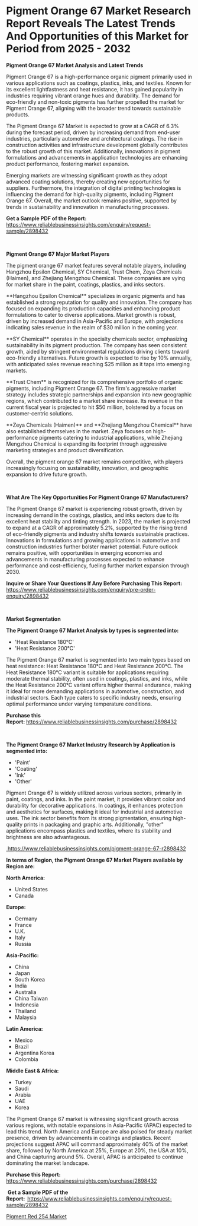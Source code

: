 <p><h1>Pigment Orange 67 Market Research Report Reveals The Latest Trends And Opportunities of this Market for Period from 2025 - 2032</h1></p><p><strong>Pigment Orange 67 Market Analysis and Latest Trends</strong></p>
<p><p>Pigment Orange 67 is a high-performance organic pigment primarily used in various applications such as coatings, plastics, inks, and textiles. Known for its excellent lightfastness and heat resistance, it has gained popularity in industries requiring vibrant orange hues and durability. The demand for eco-friendly and non-toxic pigments has further propelled the market for Pigment Orange 67, aligning with the broader trend towards sustainable products.</p><p>The Pigment Orange 67 Market is expected to grow at a CAGR of 6.3% during the forecast period, driven by increasing demand from end-user industries, particularly automotive and architectural coatings. The rise in construction activities and infrastructure development globally contributes to the robust growth of this market. Additionally, innovations in pigment formulations and advancements in application technologies are enhancing product performance, fostering market expansion.</p><p>Emerging markets are witnessing significant growth as they adopt advanced coating solutions, thereby creating new opportunities for suppliers. Furthermore, the integration of digital printing technologies is influencing the demand for high-quality pigments, including Pigment Orange 67. Overall, the market outlook remains positive, supported by trends in sustainability and innovation in manufacturing processes.</p></p>
<p><strong>Get a Sample PDF of the Report:&nbsp;</strong> <a href="https://www.reliablebusinessinsights.com/enquiry/request-sample/2898432?utm_campaign=2319&utm_medium=2&utm_source=Github&utm_content=ia&utm_term=15032025&utm_id=pigment-orange-67">https://www.reliablebusinessinsights.com/enquiry/request-sample/2898432</a></p>
<p>&nbsp;</p>
<p><strong>Pigment Orange 67 Major Market Players</strong></p>
<p><p>The pigment orange 67 market features several notable players, including Hangzhou Epsilon Chemical, SY Chemical, Trust Chem, Zeya Chemicals (Haimen), and Zhejiang Mengzhou Chemical. These companies are vying for market share in the paint, coatings, plastics, and inks sectors.</p><p>**Hangzhou Epsilon Chemical** specializes in organic pigments and has established a strong reputation for quality and innovation. The company has focused on expanding its production capacities and enhancing product formulations to cater to diverse applications. Market growth is robust, driven by increased demand in Asia-Pacific and Europe, with projections indicating sales revenue in the realm of $30 million in the coming year.</p><p>**SY Chemical** operates in the specialty chemicals sector, emphasizing sustainability in its pigment production. The company has seen consistent growth, aided by stringent environmental regulations driving clients toward eco-friendly alternatives. Future growth is expected to rise by 10% annually, with anticipated sales revenue reaching $25 million as it taps into emerging markets.</p><p>**Trust Chem** is recognized for its comprehensive portfolio of organic pigments, including Pigment Orange 67. The firm's aggressive market strategy includes strategic partnerships and expansion into new geographic regions, which contributed to a market share increase. Its revenue in the current fiscal year is projected to hit $50 million, bolstered by a focus on customer-centric solutions.</p><p>**Zeya Chemicals (Haimen)** and **Zhejiang Mengzhou Chemical** have also established themselves in the market. Zeya focuses on high-performance pigments catering to industrial applications, while Zhejiang Mengzhou Chemical is expanding its footprint through aggressive marketing strategies and product diversification.</p><p>Overall, the pigment orange 67 market remains competitive, with players increasingly focusing on sustainability, innovation, and geographic expansion to drive future growth.</p></p>
<p>&nbsp;</p>
<p><strong>What Are The Key Opportunities For Pigment Orange 67 Manufacturers?</strong></p>
<p><p>The Pigment Orange 67 market is experiencing robust growth, driven by increasing demand in the coatings, plastics, and inks sectors due to its excellent heat stability and tinting strength. In 2023, the market is projected to expand at a CAGR of approximately 5.2%, supported by the rising trend of eco-friendly pigments and industry shifts towards sustainable practices. Innovations in formulations and growing applications in automotive and construction industries further bolster market potential. Future outlook remains positive, with opportunities in emerging economies and advancements in manufacturing processes expected to enhance performance and cost-efficiency, fueling further market expansion through 2030.</p></p>
<p><strong>Inquire or Share Your Questions If Any Before Purchasing This Report:</strong> <a href="https://www.reliablebusinessinsights.com/enquiry/pre-order-enquiry/2898432?utm_campaign=2319&utm_medium=2&utm_source=Github&utm_content=ia&utm_term=15032025&utm_id=pigment-orange-67">https://www.reliablebusinessinsights.com/enquiry/pre-order-enquiry/2898432</a></p>
<p>&nbsp;</p>
<p><strong>Market Segmentation</strong></p>
<p><strong>The Pigment Orange 67 Market Analysis by types is segmented into:</strong></p>
<p><ul><li>'Heat Resistance 180℃'</li><li>'Heat Resistance 200℃'</li></ul></p>
<p><p>The Pigment Orange 67 market is segmented into two main types based on heat resistance: Heat Resistance 180℃ and Heat Resistance 200℃. The Heat Resistance 180℃ variant is suitable for applications requiring moderate thermal stability, often used in coatings, plastics, and inks, while the Heat Resistance 200℃ variant offers higher thermal endurance, making it ideal for more demanding applications in automotive, construction, and industrial sectors. Each type caters to specific industry needs, ensuring optimal performance under varying temperature conditions.</p></p>
<p><strong>Purchase this Report:&nbsp;</strong><a href="https://www.reliablebusinessinsights.com/purchase/2898432?utm_campaign=2319&utm_medium=2&utm_source=Github&utm_content=ia&utm_term=15032025&utm_id=pigment-orange-67">https://www.reliablebusinessinsights.com/purchase/2898432</a></p>
<p>&nbsp;</p>
<p><strong>The Pigment Orange 67 Market Industry Research by Application is segmented into:</strong></p>
<p><ul><li>'Paint'</li><li>'Coating'</li><li>'Ink'</li><li>'Other'</li></ul></p>
<p><p>Pigment Orange 67 is widely utilized across various sectors, primarily in paint, coatings, and inks. In the paint market, it provides vibrant color and durability for decorative applications. In coatings, it enhances protection and aesthetics for surfaces, making it ideal for industrial and automotive uses. The ink sector benefits from its strong pigmentation, ensuring high-quality prints in packaging and graphic arts. Additionally, "other" applications encompass plastics and textiles, where its stability and brightness are also advantageous.</p></p>
<p><a href="https://www.reliablebusinessinsights.com/pigment-orange-67-r2898432?utm_campaign=2319&utm_medium=2&utm_source=Github&utm_content=ia&utm_term=15032025&utm_id=pigment-orange-67">&nbsp;https://www.reliablebusinessinsights.com/pigment-orange-67-r2898432</a></p>
<p><strong>In terms of Region, the Pigment Orange 67 Market Players available by Region are:</strong></p>
<p>
    <p> <strong> North America: </strong>
        <ul>
            <li>United States</li>
            <li>Canada</li>
        </ul>
        </p> 
    <p> <strong> Europe: </strong>
        <ul>
            <li>Germany</li>
            <li>France</li>
            <li>U.K.</li>
            <li>Italy</li>
            <li>Russia</li>
        </ul>
        </p> 
    <p> <strong> Asia-Pacific: </strong>
        <ul>
            <li>China</li>
            <li>Japan</li>
            <li>South Korea</li>
            <li>India</li>
            <li>Australia</li>
            <li>China Taiwan</li>
            <li>Indonesia</li>
            <li>Thailand</li>
            <li>Malaysia</li>
        </ul>
        </p> 
    <p> <strong> Latin America: </strong>
        <ul>
            <li>Mexico</li>
            <li>Brazil</li>
            <li>Argentina Korea</li>
            <li>Colombia</li>
        </ul>
        </p> 
    <p> <strong> Middle East & Africa: </strong>
        <ul>
            <li>Turkey</li>
            <li>Saudi</li>
            <li>Arabia</li>
            <li>UAE</li>
            <li>Korea</li>
        </ul>
    </p>
    </p>
<p><p>The Pigment Orange 67 market is witnessing significant growth across various regions, with notable expansions in Asia-Pacific (APAC) expected to lead this trend. North America and Europe are also poised for steady market presence, driven by advancements in coatings and plastics. Recent projections suggest APAC will command approximately 40% of the market share, followed by North America at 25%, Europe at 20%, the USA at 10%, and China capturing around 5%. Overall, APAC is anticipated to continue dominating the market landscape.</p></p>
<p><strong>Purchase this Report: </strong><a href="https://www.reliablebusinessinsights.com/purchase/2898432?utm_campaign=2319&utm_medium=2&utm_source=Github&utm_content=ia&utm_term=15032025&utm_id=pigment-orange-67">https://www.reliablebusinessinsights.com/purchase/2898432</a></p>
<p>&nbsp;<strong>Get a Sample PDF of the Report:&nbsp;&nbsp;</strong><a href="https://www.reliablebusinessinsights.com/enquiry/request-sample/2898432?utm_campaign=2319&utm_medium=2&utm_source=Github&utm_content=ia&utm_term=15032025&utm_id=pigment-orange-67">https://www.reliablebusinessinsights.com/enquiry/request-sample/2898432</a></p>
<p><strong></strong></p>
<p><p><a href="https://github.com/oslieselotte2192/Market-Research-Report-List-1/blob/main/pigment-red-254-market.md?utm_campaign=2319&utm_medium=2&utm_source=Github&utm_content=ia&utm_term=15032025&utm_id=pigment-orange-67">Pigment Red 254 Market</a></p></p>